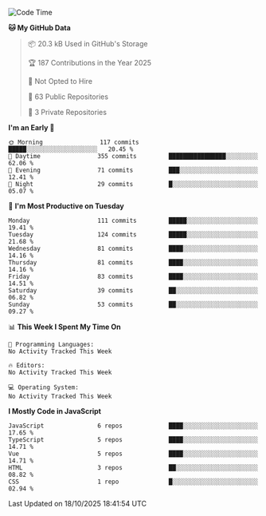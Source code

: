 <!--START_SECTION:waka-->
![Code Time](http://img.shields.io/badge/Code%20Time-1%2C484%20hrs%2047%20mins-blue)

**🐱 My GitHub Data** 

> 📦 20.3 kB Used in GitHub's Storage 
 > 
> 🏆 187 Contributions in the Year 2025
 > 
> 🚫 Not Opted to Hire
 > 
> 📜 63 Public Repositories 
 > 
> 🔑 3 Private Repositories 
 > 
**I'm an Early 🐤** 

```text
🌞 Morning                117 commits         █████░░░░░░░░░░░░░░░░░░░░   20.45 % 
🌆 Daytime                355 commits         ████████████████░░░░░░░░░   62.06 % 
🌃 Evening                71 commits          ███░░░░░░░░░░░░░░░░░░░░░░   12.41 % 
🌙 Night                  29 commits          █░░░░░░░░░░░░░░░░░░░░░░░░   05.07 % 
```
📅 **I'm Most Productive on Tuesday** 

```text
Monday                   111 commits         █████░░░░░░░░░░░░░░░░░░░░   19.41 % 
Tuesday                  124 commits         █████░░░░░░░░░░░░░░░░░░░░   21.68 % 
Wednesday                81 commits          ████░░░░░░░░░░░░░░░░░░░░░   14.16 % 
Thursday                 81 commits          ████░░░░░░░░░░░░░░░░░░░░░   14.16 % 
Friday                   83 commits          ████░░░░░░░░░░░░░░░░░░░░░   14.51 % 
Saturday                 39 commits          ██░░░░░░░░░░░░░░░░░░░░░░░   06.82 % 
Sunday                   53 commits          ██░░░░░░░░░░░░░░░░░░░░░░░   09.27 % 
```


📊 **This Week I Spent My Time On** 

```text
💬 Programming Languages: 
No Activity Tracked This Week

🔥 Editors: 
No Activity Tracked This Week

💻 Operating System: 
No Activity Tracked This Week
```

**I Mostly Code in JavaScript** 

```text
JavaScript               6 repos             ████░░░░░░░░░░░░░░░░░░░░░   17.65 % 
TypeScript               5 repos             ████░░░░░░░░░░░░░░░░░░░░░   14.71 % 
Vue                      5 repos             ████░░░░░░░░░░░░░░░░░░░░░   14.71 % 
HTML                     3 repos             ██░░░░░░░░░░░░░░░░░░░░░░░   08.82 % 
CSS                      1 repo              █░░░░░░░░░░░░░░░░░░░░░░░░   02.94 % 
```




 Last Updated on 18/10/2025 18:41:54 UTC
<!--END_SECTION:waka-->
